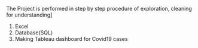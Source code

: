 The Project is performed in step by step procedure of exploration, cleaning for understanding]
1. Excel
2. Database(SQL)
3. Making Tableau dashboard for Covid19 cases
